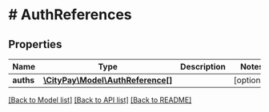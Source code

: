 # # AuthReferences

## Properties

Name | Type | Description | Notes
------------ | ------------- | ------------- | -------------
**auths** | [**\CityPay\Model\AuthReference[]**](AuthReference.md) |  | [optional] 

[[Back to Model list]](../../README.md#documentation-for-models) [[Back to API list]](../../README.md#documentation-for-api-endpoints) [[Back to README]](../../README.md)


